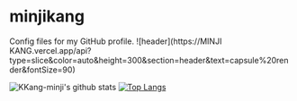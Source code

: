 # minjikang
Config files for my GitHub profile.
![header](https://MINJI KANG.vercel.app/api?type=slice&color=auto&height=300&section=header&text=capsule%20render&fontSize=90)


![KKang-minji's github stats](https://github-readme-stats.vercel.app/api?username=KKang-minji&show_icons=true)
[![Top Langs](https://github-readme-stats.vercel.app/api/top-langs/?username=KKang-minji&layout=compact)](https://github.com/KKang-minji/github-readme-stats)

